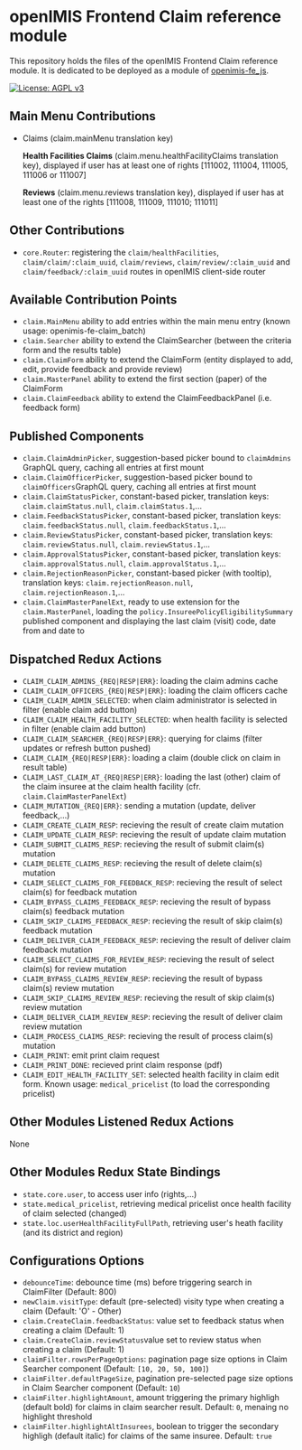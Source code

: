 # openIMIS Frontend Claim reference module
This repository holds the files of the openIMIS Frontend Claim reference module.
It is dedicated to be deployed as a module of [openimis-fe_js](https://github.com/openimis/openimis-fe_js).

[![License: AGPL v3](https://img.shields.io/badge/License-AGPL%20v3-blue.svg)](https://www.gnu.org/licenses/agpl-3.0)

## Main Menu Contributions
* Claims (claim.mainMenu translation key)

  **Health Facilities Claims** (claim.menu.healthFacilityClaims translation key), displayed if user has at least one of rights [111002, 111004, 111005, 111006 or 111007]

  **Reviews** (claim.menu.reviews translation key), displayed if user has at least one of the rights [111008, 111009, 111010; 111011]


## Other Contributions
* `core.Router`: registering the `claim/healthFacilities`, `claim/claim/:claim_uuid`, `claim/reviews`, `claim/review/:claim_uuid` and `claim/feedback/:claim_uuid` routes in openIMIS client-side router

## Available Contribution Points
* `claim.MainMenu` ability to add entries within the main menu entry (known usage: openimis-fe-claim_batch)
* `claim.Searcher` ability to extend the ClaimSearcher (between the criteria form and the results table)
* `claim.ClaimForm` ability to extend the ClaimForm (entity displayed to add, edit, provide feedback and provide review)
* `claim.MasterPanel` ability to extend the first section (paper) of the ClaimForm
* `claim.ClaimFeedback` ability to extend the ClaimFeedbackPanel (i.e. feedback form)

## Published Components
* `claim.ClaimAdminPicker`, suggestion-based picker bound to `claimAdmins` GraphQL query, caching all entries at first mount
* `claim.ClaimOfficerPicker`, suggestion-based picker bound to `claimOfficers`GraphQL query, caching all entries at first mount
* `claim.ClaimStatusPicker`, constant-based picker, translation keys: `claim.claimStatus.null`, `claim.claimStatus.1`,...
* `claim.FeedbackStatusPicker`, constant-based picker, translation keys: `claim.feedbackStatus.null`, `claim.feedbackStatus.1`,...
* `claim.ReviewStatusPicker`, constant-based picker, translation keys: `claim.reviewStatus.null`, `claim.reviewStatus.1`,...
* `claim.ApprovalStatusPicker`, constant-based picker, translation keys: `claim.approvalStatus.null`, `claim.approvalStatus.1`,...
* `claim.RejectionReasonPicker`, constant-based picker (with tooltip), translation keys: `claim.rejectionReason.null`, `claim.rejectionReason.1`,...
* `claim.ClaimMasterPanelExt`, ready to use extension for the `claim.MasterPanel`, loading the `policy.InsureePolicyEligibilitySummary` published component and displaying the last claim (visit) code, date from and date to

## Dispatched Redux Actions
* `CLAIM_CLAIM_ADMINS_{REQ|RESP|ERR}`: loading the claim admins cache
* `CLAIM_CLAIM_OFFICERS_{REQ|RESP|ERR}`: loading the claim officers cache
* `CLAIM_CLAIM_ADMIN_SELECTED`: when claim administrator is selected in filter (enable claim add button)
* `CLAIM_CLAIM_HEALTH_FACILITY_SELECTED`: when health facility is selected in filter (enable claim add button)
* `CLAIM_CLAIM_SEARCHER_{REQ|RESP|ERR}`: querying for claims (filter updates or refresh button pushed)
* `CLAIM_CLAIM_{REQ|RESP|ERR}`: loading a claim (double click on claim in result table)
* `CLAIM_LAST_CLAIM_AT_{REQ|RESP|ERR}`: loading the last (other) claim of the claim insuree at the claim health facility (cfr. `claim.ClaimMasterPanelExt`)
* `CLAIM_MUTATION_{REQ|ERR}`: sending a mutation (update, deliver feedback,...)
* `CLAIM_CREATE_CLAIM_RESP`: recieving the result of create claim mutation
* `CLAIM_UPDATE_CLAIM_RESP`: recieving the result of update claim mutation
* `CLAIM_SUBMIT_CLAIMS_RESP`: recieving the result of submit claim(s) mutation
* `CLAIM_DELETE_CLAIMS_RESP`: recieving the result of delete claim(s) mutation
* `CLAIM_SELECT_CLAIMS_FOR_FEEDBACK_RESP`: recieving the result of select claim(s) for feedback mutation
* `CLAIM_BYPASS_CLAIMS_FEEDBACK_RESP`: recieving the result of bypass claim(s) feedback mutation
* `CLAIM_SKIP_CLAIMS_FEEDBACK_RESP`: recieving the result of skip claim(s) feedback mutation
* `CLAIM_DELIVER_CLAIM_FEEDBACK_RESP`: recieving the result of deliver claim feedback mutation
* `CLAIM_SELECT_CLAIMS_FOR_REVIEW_RESP`: recieving the result of select claim(s) for review mutation
* `CLAIM_BYPASS_CLAIMS_REVIEW_RESP`: recieving the result of bypass claim(s) review mutation
* `CLAIM_SKIP_CLAIMS_REVIEW_RESP`: recieving the result of skip claim(s) review mutation
* `CLAIM_DELIVER_CLAIM_REVIEW_RESP`: recieving the result of deliver claim review mutation
* `CLAIM_PROCESS_CLAIMS_RESP`: recieving the result of process claim(s) mutation
* `CLAIM_PRINT`: emit print claim request
* `CLAIM_PRINT_DONE`: recieved print claim response (pdf)
* `CLAIM_EDIT_HEALTH_FACILITY_SET`: selected health facility in claim edit form. Known usage: `medical_pricelist` (to load the corresponding pricelist)

## Other Modules Listened Redux Actions
None

## Other Modules Redux State Bindings
* `state.core.user`, to access user info (rights,...)
* `state.medical_pricelist`, retrieving medical pricelist once health facility of claim selected (changed)
* `state.loc.userHealthFacilityFullPath`, retrieving user's heath facility (and its district and region)


## Configurations Options
* `debounceTime`: debounce time (ms) before triggering search in ClaimFilter (Default: 800)
* `newClaim.visitType`: default (pre-selected) visity type when creating a claim (Default: 'O' - Other)
* `claim.CreateClaim.feedbackStatus`: value set to feedback status when creating a claim (Default: 1)
* `claim.CreateClaim.reviewStatus`value set to review status when creating a claim (Default: 1)
* `claimFilter.rowsPerPageOptions`: pagination page size options in Claim Searcher component (Default: `[10, 20, 50, 100]`)
* `claimFilter.defaultPageSize`, pagination pre-selected page size options in Claim Searcher component (Default: `10`)
* `claimFilter.highlightAmount`, amount triggering the primary highligh (default bold) for claims in claim searcher result. Default: `0`, menaing no highlight threshold
* `claimFilter.highlightAltInsurees`, boolean to trigger the secondary highligh (default italic) for claims of the same insuree. Default: `true`
